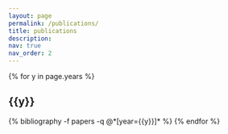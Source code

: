 ```yaml
---
layout: page
permalink: /publications/
title: publications
description:
nav: true
nav_order: 2
---
```


<!-- _pages/publications.md -->

<!-- Bibsearch Feature -->
<div class="publications">

{% for y in page.years %}
  <h2 class="year">{{y}}</h2>
  {% bibliography -f papers -q @*[year={{y}}]* %}
{% endfor %}

</div>
